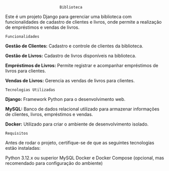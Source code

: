 							Biblioteca

Este é um projeto Django para gerenciar uma biblioteca com funcionalidades de cadastro de clientes e livros, onde permite a realização de empréstimos e vendas de livros.

	Funcionalidades
**Gestão de Clientes:** Cadastro e controle de clientes da biblioteca.

**Gestão de Livros:** Cadastro de livros disponíveis na biblioteca.

**Empréstimos de Livros:** Permite registrar e acompanhar empréstimos de livros para clientes.

**Vendas de Livros:** Gerencia as vendas de livros para clientes.


	Tecnologias Utilizadas
**Django:** Framework Python para o desenvolvimento web.

**MySQL:** Banco de dados relacional utilizado para armazenar informações de clientes, livros, empréstimos e vendas.

**Docker:** Utilizado para criar o ambiente de desenvolvimento isolado.


	Requisitos
Antes de rodar o projeto, certifique-se de que as seguintes tecnologias estão instaladas:


Python 3.12.x ou superior
MySQL
Docker e Docker Compose (opcional, mas recomendado para configuração do ambiente)
